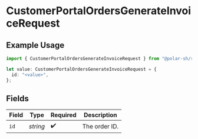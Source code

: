 # CustomerPortalOrdersGenerateInvoiceRequest

## Example Usage

```typescript
import { CustomerPortalOrdersGenerateInvoiceRequest } from "@polar-sh/sdk/models/operations/customerportalordersgenerateinvoice.js";

let value: CustomerPortalOrdersGenerateInvoiceRequest = {
  id: "<value>",
};
```

## Fields

| Field              | Type               | Required           | Description        |
| ------------------ | ------------------ | ------------------ | ------------------ |
| `id`               | *string*           | :heavy_check_mark: | The order ID.      |